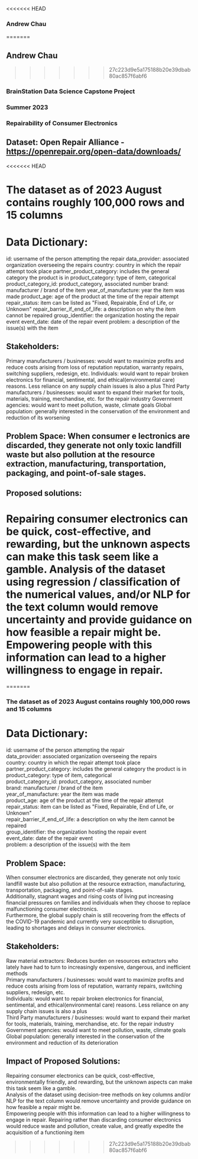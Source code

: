 <<<<<<< HEAD
### Andrew Chau 
=======
## Andrew Chau 
>>>>>>> 27c223d9e5a175188b20e39dbab80ac857f6abf6
### BrainStation Data Science Capstone Project
### Summer 2023
### Repairability of Consumer Electronics

## Dataset: Open Repair Alliance - https://openrepair.org/open-data/downloads/

<<<<<<< HEAD
# The dataset as of 2023 August contains roughly 100,000 rows and 15 columns
# Data Dictionary:

id: username of the person attempting the repair
data_provider: associated organization overseeing the repairs
country: country in which the repair attempt took place
partner_product_category: includes the general category the product is in
product_category: type of item, categorical
product_category_id: product_category, associated number
brand: manufacturer / brand of the item
year_of_manufacture: year the item was made
product_age: age of the product at the time of the repair attempt
repair_status: item can be listed as "Fixed, Repairable, End of Life, or Unknown"
repair_barrier_if_end_of_life: a description on why the item cannot be repaired
group_identifier: the organization hosting the repair event
event_date: date of the repair event
problem: a description of the issue(s) with the item

## Stakeholders:

Primary manufacturers / businesses: would want to maximize profits and reduce costs arising from loss of reputation
reputation, warranty repairs, switching suppliers, redesign, etc.
Individuals: would want to repair broken electronics for financial, sentimental, and ethical(environmental care) reasons. Less reliance on any supply chain issues is also a plus
Third Party manufacturers / businesses: would want to expand their market for tools, materials, training, merchandise, etc. for the repair industry
Government agencies: would want to meet pollution, waste, climate goals
Global population: generally interested in the conservation of the environment and reduction of its worsening

## Problem Space: When consumer e lectronics are discarded, they generate not only toxic landfill waste but also pollution at the resource extraction, manufacturing, transportation, packaging, and point-of-sale stages.


## Proposed solutions: 

# Repairing consumer electronics can be quick, cost-effective, and rewarding, but the unknown aspects can make this task seem like a gamble. Analysis of the dataset using regression / classification of the numerical values, and/or NLP for the text column would remove uncertainty and provide guidance on how feasible a repair might be. Empowering people with this information can lead to a higher willingness to engage in repair. 
=======
### The dataset as of 2023 August contains roughly 100,000 rows and 15 columns

# Data Dictionary:

id: username of the person attempting the repair <br>
data_provider: associated organization overseeing the repairs <br>
country: country in which the repair attempt took place <br>
partner_product_category: includes the general category the product is in <br>
product_category: type of item, categorical <br>
product_category_id: product_category, associated number <br>
brand: manufacturer / brand of the item <br>
year_of_manufacture: year the item was made <br>
product_age: age of the product at the time of the repair attempt <br>
repair_status: item can be listed as "Fixed, Repairable, End of Life, or Unknown" <br>
repair_barrier_if_end_of_life: a description on why the item cannot be repaired <br>
group_identifier: the organization hosting the repair event <br>
event_date: date of the repair event <br>
problem: a description of the issue(s) with the item <br>

## Problem Space: 

When consumer electronics are discarded, they generate not only toxic landfill waste but also pollution at the resource extraction, manufacturing, transportation, packaging, and point-of-sale stages. <br>
Additionally, stagnant wages and rising costs of living put increasing financial pressures on families and individuals when they choose to replace malfunctioning consumer electronics. <br>
Furthermore, the global supply chain is still recovering from the effects of the COVID-19 pandemic and currently very susceptible to disruption, leading to shortages and delays in consumer electronics.

## Stakeholders:

Raw material extractors: Reduces burden on resources extractors who lately have had to turn to increasingly expensive, dangerous, and inefficient methods <br>
Primary manufacturers / businesses: would want to maximize profits and reduce costs arising from loss of reputation, warranty repairs, switching suppliers, redesign, etc.<br>
Individuals: would want to repair broken electronics for financial, sentimental, and ethical(environmental care) reasons. Less reliance on any supply chain issues is also a plus<br>
Third Party manufacturers / businesses: would want to expand their market for tools, materials, training, merchandise, etc. for the repair industry<br>
Government agencies: would want to meet pollution, waste, climate goals<br>
Global population: generally interested in the conservation of the environment and reduction of its deterioration<br>


## Impact of Proposed Solutions: 

Repairing consumer electronics can be quick, cost-effective, environmentally friendly, and rewarding, but the unknown aspects can make this task seem like a gamble. <br>
Analysis of the dataset using decision-tree methods on key columns and/or NLP for the text column would remove uncertainty and provide guidance on how feasible a repair might be. <br>
Empowering people with this information can lead to a higher willingness to engage in repair. Repairing rather than discarding consumer electronics would reduce waste and pollution, create value, and greatly expedite the acquisition of a functioning item
>>>>>>> 27c223d9e5a175188b20e39dbab80ac857f6abf6
